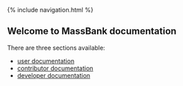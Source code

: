 {% include navigation.html %}

## Welcome to MassBank documentation

There are three sections available:

* [user documentation](user_documentation.md)
* [contributor documentation](contributor_documentation.md)
* [developer documentation](developer_documentation.md)
